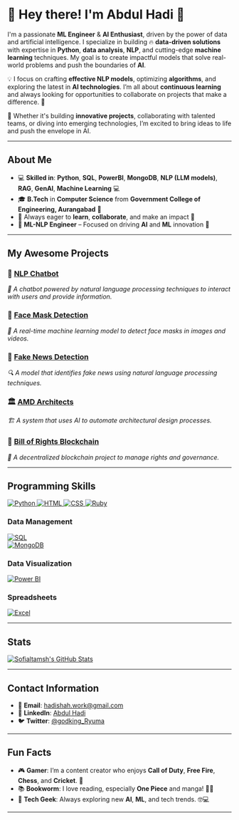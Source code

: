 # 👋 **Hey there! I'm Abdul Hadi** 🤖

I'm a passionate **ML Engineer** & **AI Enthusiast**, driven by the power of data and artificial intelligence. I specialize in building 🔥 **data-driven solutions** with expertise in **Python**, **data analysis**, **NLP**, and cutting-edge **machine learning** techniques. My goal is to create impactful models that solve real-world problems and push the boundaries of **AI**.

💡 I focus on crafting **effective NLP models**, optimizing **algorithms**, and exploring the latest in **AI technologies**. I’m all about **continuous learning** and always looking for opportunities to collaborate on projects that make a difference. 🚀

🌟 Whether it's building **innovative projects**, collaborating with talented teams, or diving into emerging technologies, I’m excited to bring ideas to life and push the envelope in AI.

---

## **About Me**

- 💻 **Skilled in**: **Python**, **SQL**, **PowerBI**, **MongoDB**, **NLP (LLM models)**, **RAG**, **GenAI**, **Machine Learning** 💻
- 🎓 **B.Tech** in **Computer Science** from **Government College of Engineering, Aurangabad** 🎯
- 🤝 Always eager to **learn**, **collaborate**, and make an impact 👫
- 📍 **ML-NLP Engineer** – Focused on driving **AI** and **ML** innovation 📍

---

## **My Awesome Projects**
### 🤖 [**NLP Chatbot**](https://github.com/sofialtamsh/NLP-Chatbot)  
*💬 A chatbot powered by natural language processing techniques to interact with users and provide information.*
### 🦾 [**Face Mask Detection**](https://github.com/sofialtamsh/Face-Mask_Detection)  
*🎯 A real-time machine learning model to detect face masks in images and videos.*

### 📰 [**Fake News Detection**](https://github.com/sofialtamsh/Fake_News_Detection)  
*🔍 A model that identifies fake news using natural language processing techniques.*

### 🏛️ [**AMD Architects**](https://github.com/suryaprakash-sp/AMD_Architects_064-)  
*🏗️ A system that uses AI to automate architectural design processes.*

### 🧩 [**Bill of Rights Blockchain**](https://github.com/ajaym007/Bill-of-Rights-Blockchain_051)  
*🔐 A decentralized blockchain project to manage rights and governance.*



---

## **Programming Skills**

<a href="https://www.python.org/">
  <img src="https://img.shields.io/badge/Python-3776AB?style=for-the-badge&logo=python&logoColor=white" alt="Python">
</a>

<a href="https://developer.mozilla.org/en-US/docs/Web/HTML">
  <img src="https://img.shields.io/badge/HTML-E34F26?style=for-the-badge&logo=html5&logoColor=white" alt="HTML">
</a>

<a href="https://developer.mozilla.org/en-US/docs/Web/CSS">
  <img src="https://img.shields.io/badge/CSS-1572B6?style=for-the-badge&logo=css3&logoColor=white" alt="CSS">
</a>

<a href="https://www.ruby-lang.org/en/">
  <img src="https://img.shields.io/badge/Ruby-CC342D?style=for-the-badge&logo=ruby&logoColor=white" alt="Ruby">
</a>

### **Data Management**

[![SQL](https://img.shields.io/badge/SQL-4479A1?style=for-the-badge&logo=mysql&logoColor=white)](https://www.mysql.com/)  
[![MongoDB](https://img.shields.io/badge/MongoDB-47A248?style=for-the-badge&logo=mongodb&logoColor=white)](https://www.mongodb.com/)

### **Data Visualization**

[![Power BI](https://img.shields.io/badge/Power%20BI-F2C811?style=for-the-badge&logo=powerbi&logoColor=white)](https://powerbi.microsoft.com/)

### **Spreadsheets**

[![Excel](https://img.shields.io/badge/Excel-217346?style=for-the-badge&logo=microsoft-excel&logoColor=white)](https://www.microsoft.com/en-us/microsoft-365/excel)

---

## **Stats**

[![Sofialtamsh's GitHub Stats](https://github-readme-stats.vercel.app/api?username=sofialtamsh&show_icons=true)](https://github.com/sofialtamsh)

---

## **Contact Information**

- 📧 **Email**: [hadishah.work@gmail.com](mailto:hadishah.work@gmail.com)
- 💼 **LinkedIn**: [Abdul Hadi](https://www.linkedin.com/in/hadi-shah786/)
- 🐦 **Twitter**: [@godking_Ryuma](https://www.twitter.com/godking_Ryuma)

---

## **Fun Facts**

- 🎮 **Gamer**: I’m a content creator who enjoys **Call of Duty**, **Free Fire**, **Chess**, and **Cricket**. 🏏
- 📚 **Bookworm**: I love reading, especially **One Piece** and manga! 🏴‍☠️
- 🎉 **Tech Geek**: Always exploring new **AI**, **ML**, and tech trends. 🤓💻

---
